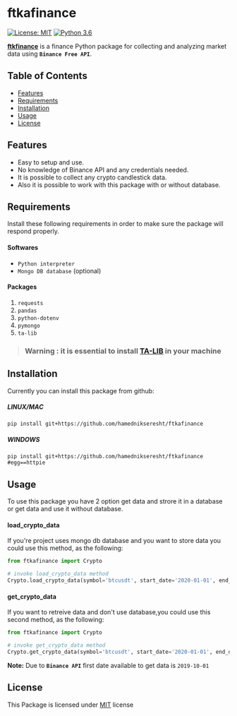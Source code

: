 # ftkafinance
[![License: MIT](https://img.shields.io/badge/License-MIT-yellow.svg)](https://opensource.org/licenses/MIT) 
[![Python 3.6](https://img.shields.io/badge/python-3.8-blue.svg)](https://www.python.org/downloads/release/python-360/)


**[ftkfinance](https://github.com/hamednikseresht/ftkafinance.git)** is a finance Python package for collecting and analyzing market data using **`Binance Free API`**.

## Table of Contents
 - [Features](#features)
 - [Requirements](#requirements)
 - [Installation](#installation)
 - [Usage](#usage)
 - [License](#license)

## Features
 * Easy to setup and use.
 * No knowledge of Binance API and any credentials needed.
 * It is possible to collect any crypto candlestick data.
 * Also it is possible to work with this package with or without database. 

## Requirements
Install these following requirements in order to make sure the package will respond properly.
<br>

#### Softwares
- `Python interpreter`
- `Mongo DB database` (optional)

#### Packages 
1. `requests`
2. `pandas`
3. `python-dotenv`
4. `pymongo`
5. `ta-lib`

> ### Warning : it is essential to install [TA-LIB](http://mrjbq7.github.io/ta-lib/install.html) in your machine


## Installation
Currently you can install this package from github:

##### LINUX/MAC
```shell
pip install git+https://github.com/hamednikseresht/ftkafinance
```
##### WINDOWS
```shell
pip install git+https://github.com/hamednikseresht/ftkafinance #egg==httpie
```

## Usage
To use this package you have 2 option get data and strore it in a database or get data and use it without database. 

#### **load_crypto_data**
If you're project uses mongo db database and you want to store data you could use this method, as the following:

```python
from ftkafinance import Crypto

# invoke load_crypto_data method
Crypto.load_crypto_data(symbol='btcusdt', start_date='2020-01-01', end_date='2020-01-15', interval='1m')
```

#### **get_crypto_data**
If you want to retreive data and don't use database,you could use this second method, as the following:

```python
from ftkafinance import Crypto

# invoke get_crypto_data method
Crypto.get_crypto_data(symbol='btcusdt', start_date='2020-01-01', end_date='2020-01-15', interval='1m')
```

**Note:** Due to **`Binance API`** first date available to get data is `2019-10-01`
<br>

## License
This Package is licensed under [MIT](https://choosealicense.com/licenses/mit/) license


